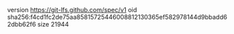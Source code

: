 version https://git-lfs.github.com/spec/v1
oid sha256:f4cd1fc2de75aa85815725446008812130365ef582978144d9bbadd62dbb62f6
size 21944
